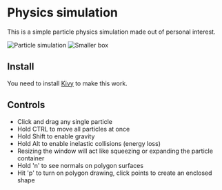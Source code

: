 # Physics simulation

This is a simple particle physics simulation made out of personal interest.

![Particle simulation](https://i.imgur.com/gUChxiL.png)
![Smaller box](https://i.imgur.com/yq0kLbC.png)

## Install

You need to install [Kivy](https://kivy.org/doc/stable/installation/installation-windows.html) to make this work.

## Controls

- Click and drag any single particle
- Hold CTRL to move all particles at once
- Hold Shift to enable gravity
- Hold Alt to enable inelastic collisions (energy loss)
- Resizing the window will act like squeezing or expanding the particle container
- Hold 'n' to see normals on polygon surfaces
- Hit 'p' to turn on polygon drawing, click points to create an enclosed shape
